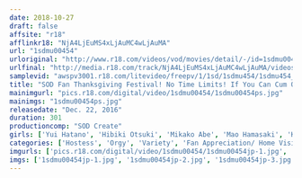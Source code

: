```yaml
---
date: 2018-10-27
draft: false
affsite: "r18"
afflinkr18: "NjA4LjEuMS4xLjAuMC4wLjAuMA"
url: "1sdmu00454"
urloriginal: "http://www.r18.com/videos/vod/movies/detail/-/id=1sdmu00454"
urlfinal: "http://media.r18.com/track/NjA4LjEuMS4xLjAuMC4wLjAuMA/videos/vod/movies/detail/-/id=1sdmu00454"
samplevid: "awspv3001.r18.com/litevideo/freepv/1/1sd/1sdmu454/1sdmu454_dmb_w.mp4"
title: "SOD Fan Thanksgiving Festival! No Time Limits! If You Can Cum Over And Over Again You Are A God! An Unlimited Ejaculation Bus Tour With 16 Ultra Popular Actresses Vs General Population Wanted Amateurs In A Dream Matchup Large Orgies Special! 19 Ladies In A 2 Day 1 Night 79 Cum Shot Tour!"
mainimgurl: "pics.r18.com/digital/video/1sdmu00454/1sdmu00454ps.jpg"
mainimgs: "1sdmu00454ps.jpg"
releasedate: "Dec. 22, 2016"
duration: 301
productioncomp: "SOD Create"
girls: ['Yui Hatano', 'Hibiki Otsuki', 'Mikako Abe', 'Mao Hamasaki', 'Kurea Hasumi', 'Asahi Mizuno', 'Aya Miyazaki', 'Kaho Shibuya', 'Mayu Minami', 'Umi Hirose']
categories: ['Hostess', 'Orgy', 'Variety', 'Fan Appreciation/ Home Visit', 'Hot Spring', 'Over 4 Hours', 'Hi-Def']
imgurls: ['pics.r18.com/digital/video/1sdmu00454/1sdmu00454jp-1.jpg', 'pics.r18.com/digital/video/1sdmu00454/1sdmu00454jp-2.jpg', 'pics.r18.com/digital/video/1sdmu00454/1sdmu00454jp-3.jpg', 'pics.r18.com/digital/video/1sdmu00454/1sdmu00454jp-4.jpg', 'pics.r18.com/digital/video/1sdmu00454/1sdmu00454jp-5.jpg', 'pics.r18.com/digital/video/1sdmu00454/1sdmu00454jp-6.jpg', 'pics.r18.com/digital/video/1sdmu00454/1sdmu00454jp-7.jpg', 'pics.r18.com/digital/video/1sdmu00454/1sdmu00454jp-8.jpg', 'pics.r18.com/digital/video/1sdmu00454/1sdmu00454jp-9.jpg', 'pics.r18.com/digital/video/1sdmu00454/1sdmu00454jp-10.jpg', 'pics.r18.com/digital/video/1sdmu00454/1sdmu00454jp-11.jpg', 'pics.r18.com/digital/video/1sdmu00454/1sdmu00454jp-12.jpg', 'pics.r18.com/digital/video/1sdmu00454/1sdmu00454jp-13.jpg', 'pics.r18.com/digital/video/1sdmu00454/1sdmu00454jp-14.jpg', 'pics.r18.com/digital/video/1sdmu00454/1sdmu00454jp-15.jpg', 'pics.r18.com/digital/video/1sdmu00454/1sdmu00454jp-16.jpg', 'pics.r18.com/digital/video/1sdmu00454/1sdmu00454jp-17.jpg', 'pics.r18.com/digital/video/1sdmu00454/1sdmu00454jp-18.jpg', 'pics.r18.com/digital/video/1sdmu00454/1sdmu00454jp-19.jpg', 'pics.r18.com/digital/video/1sdmu00454/1sdmu00454jp-20.jpg']
imgs: ['1sdmu00454jp-1.jpg', '1sdmu00454jp-2.jpg', '1sdmu00454jp-3.jpg', '1sdmu00454jp-4.jpg', '1sdmu00454jp-5.jpg', '1sdmu00454jp-6.jpg', '1sdmu00454jp-7.jpg', '1sdmu00454jp-8.jpg', '1sdmu00454jp-9.jpg', '1sdmu00454jp-10.jpg', '1sdmu00454jp-11.jpg', '1sdmu00454jp-12.jpg', '1sdmu00454jp-13.jpg', '1sdmu00454jp-14.jpg', '1sdmu00454jp-15.jpg', '1sdmu00454jp-16.jpg', '1sdmu00454jp-17.jpg', '1sdmu00454jp-18.jpg', '1sdmu00454jp-19.jpg', '1sdmu00454jp-20.jpg']
---
```

